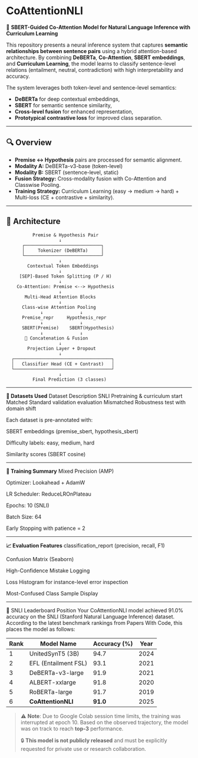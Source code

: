 # CoAttentionNLI

🧠 **SBERT-Guided Co-Attention Model for Natural Language Inference with Curriculum Learning**

This repository presents a neural inference system that captures **semantic relationships between sentence pairs** using a hybrid attention-based architecture. By combining **DeBERTa**, **Co-Attention**, **SBERT embeddings**, and **Curriculum Learning**, the model learns to classify sentence-level relations (entailment, neutral, contradiction) with high interpretability and accuracy.

The system leverages both token-level and sentence-level semantics:
- **DeBERTa** for deep contextual embeddings,
- **SBERT** for semantic sentence similarity,
- **Cross-level fusion** for enhanced representation,
- **Prototypical contrastive loss** for improved class separation.

---

## 🔍 Overview

- **Premise ↔ Hypothesis** pairs are processed for semantic alignment.
- **Modality A:** DeBERTa-v3-base (token-level)
- **Modality B:** SBERT (sentence-level, static)
- **Fusion Strategy:** Cross-modality fusion with Co-Attention and Classwise Pooling.
- **Training Strategy:** Curriculum Learning (easy → medium → hard) + Multi-loss (CE + contrastive + similarity).

---

## 🔧 Architecture

              Premise & Hypothesis Pair
                        ↓
          ┌─────────────────────────────┐
          │     Tokenizer (DeBERTa)     │
          └─────────────────────────────┘
                        ↓
            Contextual Token Embeddings
                        ↓
         [SEP]-Based Token Splitting (P / H)
                        ↓
        Co-Attention: Premise <--> Hypothesis
                        ↓
           Multi-Head Attention Blocks
                        ↓
          Class-wise Attention Pooling
                 ↓              ↓
          Premise_repr     Hypothesis_repr
                 ↓              ↓
          SBERT(Premise)    SBERT(Hypothesis)
                 ↓              ↓
           🔗 Concatenation & Fusion
                        ↓
            Projection Layer + Dropout
                        ↓
      ┌─────────────────────────────────────┐
      │   Classifier Head (CE + Contrast)   │
      └─────────────────────────────────────┘
                        ↓
              Final Prediction (3 classes)
---

**📂 Datasets Used**
Dataset	Description
SNLI	Pretraining & curriculum start
Matched	Standard validation evaluation
Mismatched	Robustness test with domain shift

Each dataset is pre-annotated with:

SBERT embeddings (premise_sbert, hypothesis_sbert)

Difficulty labels: easy, medium, hard

Similarity scores (SBERT cosine)

---

**🧪 Training Summary**
Mixed Precision (AMP)

Optimizer: Lookahead + AdamW

LR Scheduler: ReduceLROnPlateau

Epochs: 10 (SNLI)

Batch Size: 64

Early Stopping with patience = 2

---


**📈 Evaluation Features**
classification_report (precision, recall, F1)

Confusion Matrix (Seaborn)

High-Confidence Mistake Logging

Loss Histogram for instance-level error inspection

Most-Confused Class Sample Display

---

🔢 SNLI Leaderboard Position
Your CoAttentionNLI model achieved 91.0% accuracy on the SNLI (Stanford Natural Language Inference) dataset. According to the latest benchmark rankings from Papers With Code, this places the model as follows:

| Rank | Model Name            | Accuracy (%) | Year |
|------|------------------------|--------------|------|
| 1    | UnitedSynT5 (3B)       | 94.7         | 2024 |
| 2    | EFL (Entailment FSL)   | 93.1         | 2021 |
| 3    | DeBERTa-v3-large       | 91.9         | 2021 |
| 4    | ALBERT-xxlarge         | 91.8         | 2020 |
| 5    | RoBERTa-large          | 91.7         | 2019 |
| 6    | **CoAttentionNLI**     | **91.0**     | 2025 |

> ⚠️ **Note**: Due to Google Colab session time limits, the training was interrupted at epoch 10. Based on the observed trajectory, the model was on track to reach **top-3** performance.
> 
> 🔒 **This model is not publicly released** and must be explicitly requested for private use or research collaboration.
